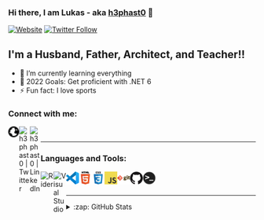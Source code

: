 ### Hi there, I am Lukas - aka [h3phast0][website] 👋 

[![Website](https://img.shields.io/website?label=www.lukaskohout.cz&style=for-the-badge&url=https%3A%2F%2Fwww.lukaskohout.cz)](https://www.lukaskohout.cz)
[![Twitter Follow](https://img.shields.io/twitter/follow/kohyyz?color=1DA1F2&logo=twitter&style=for-the-badge)](https://twitter.com/kohyyz)

## I'm a Husband, Father, Architect, and Teacher!!

- 🌱 I’m currently learning everything
- 🥅 2022 Goals: Get proficient with .NET 6
- ⚡ Fun fact: I love sports

### Connect with me:

[<img align="left" alt="www.lukaskohout.cz" width="22px" src="https://raw.githubusercontent.com/iconic/open-iconic/master/svg/globe.svg" />][website]
[<img align="left" alt="h3phast0 | Twitter" width="22px" src="https://cdn.jsdelivr.net/npm/simple-icons@v3/icons/twitter.svg" />][twitter]
[<img align="left" alt="h3phast0 | LinkedIn" width="22px" src="https://cdn.jsdelivr.net/npm/simple-icons@v3/icons/linkedin.svg" />][linkedin]

<br />

---

### Languages and Tools:

<img align="left" alt="Rider" width="26px" src="https://resources.jetbrains.com/storage/products/rider/img/meta/rider_logo_300x300.png" />
<img align="left" alt="Visual Studio" width="26px" src="https://visualstudio.microsoft.com/wp-content/uploads/2021/10/Product-Icon.svg" />
<img align="left" alt="Visual Studio Code" width="26px" src="https://raw.githubusercontent.com/github/explore/80688e429a7d4ef2fca1e82350fe8e3517d3494d/topics/visual-studio-code/visual-studio-code.png" />
<img align="left" alt="HTML5" width="26px" src="https://raw.githubusercontent.com/github/explore/80688e429a7d4ef2fca1e82350fe8e3517d3494d/topics/html/html.png" />
<img align="left" alt="CSS3" width="26px" src="https://raw.githubusercontent.com/github/explore/80688e429a7d4ef2fca1e82350fe8e3517d3494d/topics/css/css.png" />
<img align="left" alt="JavaScript" width="26px" src="https://raw.githubusercontent.com/github/explore/80688e429a7d4ef2fca1e82350fe8e3517d3494d/topics/javascript/javascript.png" />
<img align="left" alt="" width="26px" src="https://raw.githubusercontent.com/github/explore/80688e429a7d4ef2fca1e82350fe8e3517d3494d/topics/git/git.png" />
<img align="left" alt="GitHub" width="26px" src="https://raw.githubusercontent.com/github/explore/78df643247d429f6cc873026c0622819ad797942/topics/github/github.png" />
<img align="left" alt="Terminal" width="26px" src="https://raw.githubusercontent.com/github/explore/80688e429a7d4ef2fca1e82350fe8e3517d3494d/topics/terminal/terminal.png" />

<br />
<br />

---

<details>
  <summary>:zap: GitHub Stats</summary>

  <img align="left" alt="h3phast0's GitHub Stats" src="https://github-readme-stats.vercel.app/api?username=h3phast0&show_icons=true&hide_border=true" />

</details>

[website]: https://www.lukaskohout.cz
[twitter]: https://twitter.com/kohyyz
[linkedin]: https://www.linkedin.com/in/luk%C3%A1%C5%A1-kohout-73789b51/
